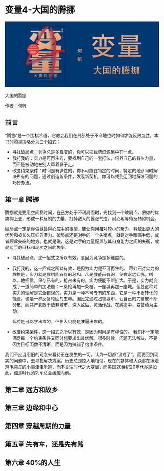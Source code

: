 变量4-大国的腾挪
==========================

![变量4](contents/wx-cover-235-1.png)

大国的腾挪

作者：何帆

前言
--------------------------

“腾挪”是一个围棋术语，它教会我们在局部处于不利地位时如何才能反败为胜。本书的腾挪策略分为三个招式：

- 寻找破局点：竞争总是多维度的，你可以把优势资源集中在一点。
- 我打我的：实力是可再生的，要找到自己的一套打法，培养自己的有生力量，而不是被动地被别人牵着鼻子走。
- 改变约束条件：时间是有弹性的，你不可能在特定的时间、特定的地点同时解决所有的问题，通过创造新条件，发现新契机，你可以找到迂回地解决问题的巧妙办法。

第一章 腾挪
--------------------------

腾挪就是要用空间换时间，在己方处于不利局面时，先找到一个破局点，把你的优势押上去，形成一种反制的力量，打掉敌人的嚣张气焰，耐心地等待反转的机会。

破局点一定是你做得最得心应手的事情，能让你用相对较小的努力，释放出更大的优势和被长久压抑的潜力。破局点还是对手的一个失衡点，就是对手眼高手低，或者顾此失彼的地方。也就是说，这是对手的力量配置与其自身能力之间的失衡，或是对手的目标和现实之间的失衡。

- 寻找破局点，这一招式之所以有效，是因为竞争是多维度的。
- 我打我的，这一招式之所以有效，是因为实力是不可再生的。
    蒋介石对实力的理解是，实力就是我所能占有的总和。凡是我能占有的，便会永远归我。所以，他相信，保存已有的，抢占未有的，实力便能不断扩大。于是，实力就变成了一道简单的加法题：一条枪再加一条枪，一座城再加一座城。但是这种对实力的理解是完全错误的。实力是一种不可专有的东西，它是一种不断转化的能量，也是一种反复轮回的生命。国民党通过占领城市，让自己的力量被不断分散，而共产党敢于放弃城市，深入敌后，灵活作战，在腾挪中，变被动为主动。

    优秀是可以学出来的，但伟大只能是被逼出来的。
- 改变约束条件，这一招式之所以有效，是因为时间是有弹性的。
    我们不一定能满足每一个约束条件又同时想要求出最优解。很多时候，问题无法解决，不是因为目标函数不清晰，而是因为搞错了约束条件。

我们不应当用旧的观念来看待正在发生的一切，认为一切都“没戏了”，而要回到现实的问题中，去寻找解决方案。历史总是惊人地相似，现在的媒体和大众都在揪着鸡毛蒜皮的小事津津乐道，而不关注时代之大变局，而美国20世纪20年代亦是如此，但是时代的列车总会缓缓向前。

第二章 远方和故乡
--------------------------

第三章 边缘和中心
--------------------------

第四章 穿越周期的力量
--------------------------

第五章 先有车，还是先有路
--------------------------

第六章 40%的人生
--------------------------